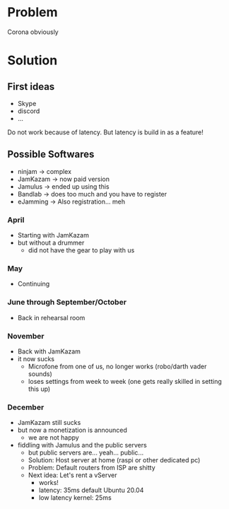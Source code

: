 

# Problem
Corona obviously

# Solution
## First ideas
 - Skype
 - discord
 - ...

Do not work because of latency. But latency is build in as a feature!

## Possible Softwares
- ninjam -> complex
- JamKazam -> now paid version
- Jamulus -> ended up using this
- Bandlab -> does too much and you have to register
- eJamming -> Also registration... meh

### April
- Starting with JamKazam
- but without a drummer
  - did not have the gear to play with us

### May
- Continuing

### June through September/October
- Back in rehearsal room

### November
- Back with JamKazam
- it now sucks
  - Microfone from one of us, no longer works (robo/darth vader sounds)
  - loses settings from week to week (one gets really skilled in setting this up)

### December
- JamKazam still sucks
- but now a monetization is announced
  - we are not happy
- fiddling with Jamulus and the public servers
  - but public servers are... yeah... public...
  - Solution: Host server at home (raspi or other dedicated pc)
  - Problem: Default routers from ISP are shitty
  - Next idea: Let's rent a vServer
    - works!
    - latency: 35ms default Ubuntu 20.04
    - low latency kernel: 25ms
